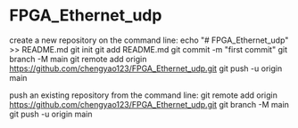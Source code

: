 # FPGA_Ethernet_udp
create a new repository on the command line:
echo "# FPGA_Ethernet_udp" >> README.md
git init
git add README.md
git commit -m "first commit"
git branch -M main
git remote add origin https://github.com/chengyao123/FPGA_Ethernet_udp.git
git push -u origin main

push an existing repository from the command line:
git remote add origin https://github.com/chengyao123/FPGA_Ethernet_udp.git
git branch -M main
git push -u origin main
